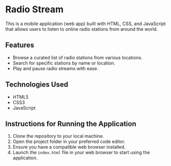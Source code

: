 # Radio Stream

This is a mobile application (web app) built with HTML, CSS, and JavaScript that allows users to listen to online radio stations from around the world.

## Features

- Browse a curated list of radio stations from various locations.
- Search for specific stations by name or location.
- Play and pause radio streams with ease.

## Technologies Used

- HTML5
- CSS3
- JavaScript

## Instructions for Running the Application

1. Clone the repository to your local machine.
2. Open the project folder in your preferred code editor.
3. Ensure you have a compatible web browser installed.
4. Launch the `index.html` file in your web browser to start using the application.
